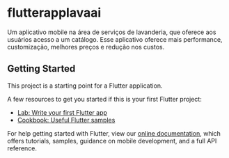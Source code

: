 # flutterapplavaai

Um aplicativo mobile na área de serviços de lavanderia, que oferece aos usuários acesso a um catálogo. Esse aplicativo oferece mais performance, customização, melhores preços e redução nos custos.

## Getting Started

This project is a starting point for a Flutter application.

A few resources to get you started if this is your first Flutter project:

- [Lab: Write your first Flutter app](https://flutter.dev/docs/get-started/codelab)
- [Cookbook: Useful Flutter samples](https://flutter.dev/docs/cookbook)

For help getting started with Flutter, view our
[online documentation](https://flutter.dev/docs), which offers tutorials,
samples, guidance on mobile development, and a full API reference.
